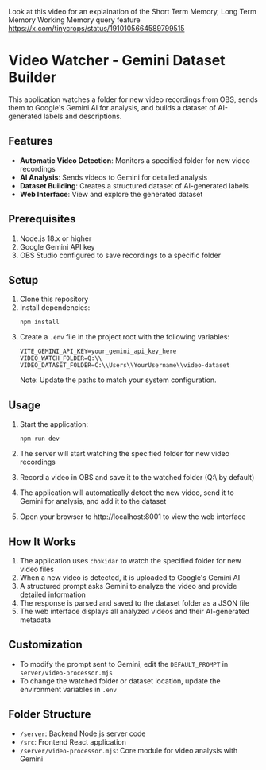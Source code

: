 Look at this video for an explaination of the Short Term Memory, Long Term Memory Working Memory query feature https://x.com/tinycrops/status/1910105664589799515

# Video Watcher - Gemini Dataset Builder

This application watches a folder for new video recordings from OBS, sends them to Google's Gemini AI for analysis, and builds a dataset of AI-generated labels and descriptions.

## Features

- **Automatic Video Detection**: Monitors a specified folder for new video recordings
- **AI Analysis**: Sends videos to Gemini for detailed analysis
- **Dataset Building**: Creates a structured dataset of AI-generated labels
- **Web Interface**: View and explore the generated dataset

## Prerequisites

1. Node.js 18.x or higher
2. Google Gemini API key
3. OBS Studio configured to save recordings to a specific folder

## Setup

1. Clone this repository
2. Install dependencies:
   ```
   npm install
   ```
3. Create a `.env` file in the project root with the following variables:
   ```
   VITE_GEMINI_API_KEY=your_gemini_api_key_here
   VIDEO_WATCH_FOLDER=Q:\\
   VIDEO_DATASET_FOLDER=C:\\Users\\YourUsername\\video-dataset
   ```
   Note: Update the paths to match your system configuration.

## Usage

1. Start the application:
   ```
   npm run dev
   ```

2. The server will start watching the specified folder for new video recordings

3. Record a video in OBS and save it to the watched folder (Q:\ by default)

4. The application will automatically detect the new video, send it to Gemini for analysis, and add it to the dataset

5. Open your browser to http://localhost:8001 to view the web interface

## How It Works

1. The application uses `chokidar` to watch the specified folder for new video files
2. When a new video is detected, it is uploaded to Google's Gemini AI
3. A structured prompt asks Gemini to analyze the video and provide detailed information
4. The response is parsed and saved to the dataset folder as a JSON file
5. The web interface displays all analyzed videos and their AI-generated metadata

## Customization

- To modify the prompt sent to Gemini, edit the `DEFAULT_PROMPT` in `server/video-processor.mjs`
- To change the watched folder or dataset location, update the environment variables in `.env`

## Folder Structure

- `/server`: Backend Node.js server code
- `/src`: Frontend React application
- `/server/video-processor.mjs`: Core module for video analysis with Gemini 